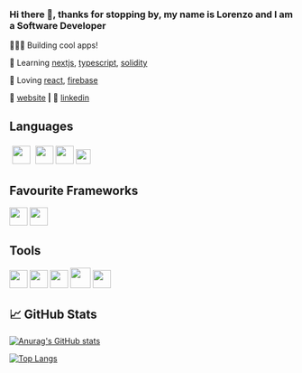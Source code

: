 
### Hi there 👋, thanks for stopping by, my name is Lorenzo and I am a Software Developer

👨🏼‍💻 Building cool apps! 

🧠 Learning [nextjs][next], [typescript][typescript], [solidity][solidity] 

💜 Loving [react][react], [firebase][firebase] 

🏡 [website][website] **|**  👔 [linkedin][linkedin]

## Languages

[<img height="32px" style="margin: 5px" src="https://cdn.svgporn.com/logos/javascript.svg">](https://www.javascript.com) [<img height="32px" src="https://img.search.brave.com/UeSVcx8U1Vt5yaU3g9CPjcpWUVt9yKOFJo0C_UVfZyQ/fit/632/225/ce/1/aHR0cHM6Ly90c2Uz/Lm1tLmJpbmcubmV0/L3RoP2lkPU9JUC5j/UVY1OU1MS25PbWJX/Z1h6MHJlam1BSGFG/aiZwaWQ9QXBp">](https://developer.mozilla.org/en-US/docs/Web/HTML) [<img height="32px" src="https://img.search.brave.com/W7Cue6yM138iuzNwWXofSL9tWe0hlWPpF5cYK4b_7gE/fit/250/225/ce/1/aHR0cHM6Ly90c2Ux/Lm1tLmJpbmcubmV0/L3RoP2lkPU9JUC53/Y2o4eU1FZm0yRnRa/bE95cVpJd1R3QUFB/QSZwaWQ9QXBp">](https://developer.mozilla.org/en-US/docs/Web/css) [<img height="26px" src="https://cdn.svgporn.com/logos/tailwindcss.svg">](https://tailwindcss.com)

## Favourite Frameworks

[<img height="32px" src="https://cdn.svgporn.com/logos/react.svg">](https://reactjs.org) [<img height="32px" src="https://img.search.brave.com/6eiRTZ24Wbo9L8Hob79RwAmRb8h2MCspCfopd_Gp0I8/fit/497/225/ce/1/aHR0cHM6Ly90c2Uy/Lm1tLmJpbmcubmV0/L3RoP2lkPU9JUC5T/azFFajE4QnlCdGpD/MV9LYVBzWkpnQUFB/QSZwaWQ9QXBp">](https://nextjs.org)

## Tools 

[<img height="32px" src="https://cdn.svgporn.com/logos/firebase.svg">](https://firebase.google.com/) [<img height="32px" src="https://cdn.svgporn.com/logos/git-icon.svg">](https://git-scm.com/) [<img height="32px" src="https://cdn.svgporn.com/logos/visual-studio-code.svg">](https://code.visualstudio.com/) [<img height="36px" src="https://img.search.brave.com/7TuOLuZNgs_fMofMk5VizBOmjjVekN2MqBwLTvn8Uz4/fit/200/225/ce/1/aHR0cHM6Ly90c2Ux/Lm1tLmJpbmcubmV0/L3RoP2lkPU9JUC44/ZmYxRlg2RUQ1aVJB/dTFPZ2dYaDdBRElE/SSZwaWQ9QXBp">](https://moralis.io/) [<img height="32" src="https://img.search.brave.com/_wGoOLvpPKyN7K1Ad9oqmWEBqaAxhFpGKMoupyrnsc8/fit/1755/225/ce/1/aHR0cHM6Ly90c2Uy/Lm1tLmJpbmcubmV0/L3RoP2lkPU9JUC42/RXdXU0Jrbmx4Zmst/ekVybi1kOERRSGFD/QSZwaWQ9QXBp">](https://www.netlify.com/) 

## 📈 GitHub Stats

[![Anurag's GitHub stats](https://github-readme-stats.vercel.app/api?username=lorenzosyku&show_icons=true&theme=dracula)](https://github.com/lorenzosyku/github-readme-stats)

[![Top Langs](https://github-readme-stats.vercel.app/api/top-langs/?username=lorenzosyku&layout=compact)](https://github.com/lorenzosyku/github-readme-stats)



[react]: http://reactjs.org
[firebase]: https://firebase.google.com
[next]: https://nextjs.org
[solidity]: https://github.com/ethereum/solidity
[typescript]: https://www.typescriptlang.org
[website]: https://suspicious-noyce-d853fc.netlify.app
[linkedin]: https://linkedin.com/in/lorenzosyku
